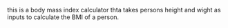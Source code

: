 this is a body mass index calculator thta takes persons height and wight as inputs to calculate the BMI of a person.
